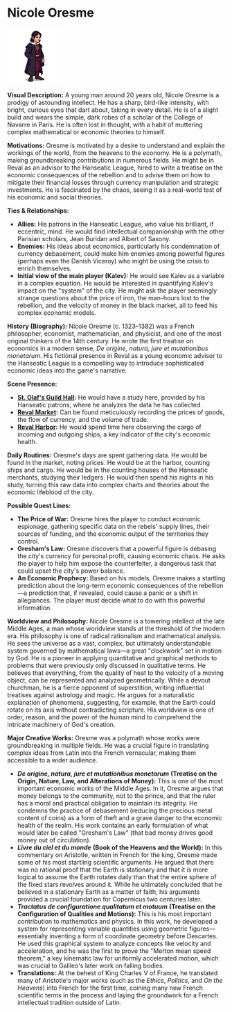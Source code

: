 # Nicole Oresme

![alt text](image-11.png)

**Visual Description:**
A young man around 20 years old, Nicole Oresme is a prodigy of astounding intellect. He has a sharp, bird-like intensity, with bright, curious eyes that dart about, taking in every detail. He is of a slight build and wears the simple, dark robes of a scholar of the College of Navarre in Paris. He is often lost in thought, with a habit of muttering complex mathematical or economic theories to himself.

**Motivations:**
Oresme is motivated by a desire to understand and explain the workings of the world, from the heavens to the economy. He is a polymath, making groundbreaking contributions in numerous fields. He might be in Reval as an advisor to the Hanseatic League, hired to write a treatise on the economic consequences of the rebellion and to advise them on how to mitigate their financial losses through currency manipulation and strategic investments. He is fascinated by the chaos, seeing it as a real-world test of his economic and social theories.

**Ties & Relationships:**
*   **Allies:** His patrons in the Hanseatic League, who value his brilliant, if eccentric, mind. He would find intellectual companionship with the other Parisian scholars, Jean Buridan and Albert of Saxony.
*   **Enemies:** His ideas about economics, particularly his condemnation of currency debasement, could make him enemies among powerful figures (perhaps even the Danish Viceroy) who might be using the crisis to enrich themselves.
*   **Initial view of the main player (Kalev):** He would see Kalev as a variable in a complex equation. He would be interested in quantifying Kalev's impact on the "system" of the city. He might ask the player seemingly strange questions about the price of iron, the man-hours lost to the rebellion, and the velocity of money in the black market, all to feed his complex economic models.

**History (Biography):**
Nicole Oresme (c. 1323–1382) was a French philosopher, economist, mathematician, and physicist, and one of the most original thinkers of the 14th century. He wrote the first treatise on economics in a modern sense, *De origine, natura, jure et mutationibus monetarum*. His fictional presence in Reval as a young economic advisor to the Hanseatic League is a compelling way to introduce sophisticated economic ideas into the game's narrative.

**Scene Presence:**
*   **[St. Olaf's Guild Hall](../../scenes/revel_north_west_quarter_merchants/st_olafs_guild_hall.md):** He would have a study here, provided by his Hanseatic patrons, where he analyzes the data he has collected.
*   **[Reval Market](../../scenes/revel_central_quarter/market_civic_quarter/market.md):** Can be found meticulously recording the prices of goods, the flow of currency, and the volume of trade.
*   **[Reval Harbor](../../scenes/revel_north_oleviste/harbor.md):** He would spend time here observing the cargo of incoming and outgoing ships, a key indicator of the city's economic health.

**Daily Routines:**
Oresme's days are spent gathering data. He would be found in the market, noting prices. He would be at the harbor, counting ships and cargo. He would be in the counting houses of the Hanseatic merchants, studying their ledgers. He would then spend his nights in his study, turning this raw data into complex charts and theories about the economic lifeblood of the city.

**Possible Quest Lines:**
*   **The Price of War:** Oresme hires the player to conduct economic espionage, gathering specific data on the rebels' supply lines, their sources of funding, and the economic output of the territories they control.
*   **Gresham's Law:** Oresme discovers that a powerful figure is debasing the city's currency for personal profit, causing economic chaos. He asks the player to help him expose the counterfeiter, a dangerous task that could upset the city's power balance.
*   **An Economic Prophecy:** Based on his models, Oresme makes a startling prediction about the long-term economic consequences of the rebellion—a prediction that, if revealed, could cause a panic or a shift in allegiances. The player must decide what to do with this powerful information.

**Worldview and Philosophy:**
Nicole Oresme is a towering intellect of the late Middle Ages, a man whose worldview stands at the threshold of the modern era. His philosophy is one of radical rationalism and mathematical analysis. He sees the universe as a vast, complex, but ultimately understandable system governed by mathematical laws—a great "clockwork" set in motion by God. He is a pioneer in applying quantitative and graphical methods to problems that were previously only discussed in qualitative terms. He believes that everything, from the quality of heat to the velocity of a moving object, can be represented and analyzed geometrically. While a devout churchman, he is a fierce opponent of superstition, writing influential treatises against astrology and magic. He argues for a naturalistic explanation of phenomena, suggesting, for example, that the Earth could rotate on its axis without contradicting scripture. His worldview is one of order, reason, and the power of the human mind to comprehend the intricate machinery of God's creation.

**Major Creative Works:**
Oresme was a polymath whose works were groundbreaking in multiple fields. He was a crucial figure in translating complex ideas from Latin into the French vernacular, making them accessible to a wider audience.
-   ***De origine, natura, jure et mutationibus monetarum*** **(Treatise on the Origin, Nature, Law, and Alterations of Money):** This is one of the most important economic works of the Middle Ages. In it, Oresme argues that money belongs to the community, not to the prince, and that the ruler has a moral and practical obligation to maintain its integrity. He condemns the practice of debasement (reducing the precious metal content of coins) as a form of theft and a grave danger to the economic health of the realm. His work contains an early formulation of what would later be called "Gresham's Law" (that bad money drives good money out of circulation).
-   ***Livre du ciel et du monde*** **(Book of the Heavens and the World):** In this commentary on Aristotle, written in French for the king, Oresme made some of his most startling scientific arguments. He argued that there was no rational proof that the Earth is stationary and that it is more logical to assume the Earth rotates daily than that the entire sphere of the fixed stars revolves around it. While he ultimately concluded that he believed in a stationary Earth as a matter of faith, his arguments provided a crucial foundation for Copernicus two centuries later.
-   ***Tractatus de configuratione qualitatum et motuum*** **(Treatise on the Configuration of Qualities and Motions):** This is his most important contribution to mathematics and physics. In this work, he developed a system for representing variable quantities using geometric figures—essentially inventing a form of coordinate geometry before Descartes. He used this graphical system to analyze concepts like velocity and acceleration, and he was the first to prove the "Merton mean speed theorem," a key kinematic law for uniformly accelerated motion, which was crucial to Galileo's later work on falling bodies.
-   **Translations:** At the behest of King Charles V of France, he translated many of Aristotle's major works (such as the *Ethics*, *Politics*, and *On the Heavens*) into French for the first time, coining many new French scientific terms in the process and laying the groundwork for a French intellectual tradition outside of Latin.
